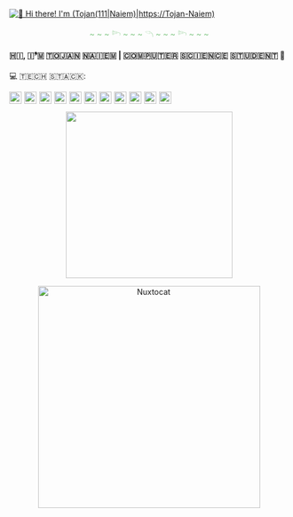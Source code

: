 [<img src="https://raw.githubusercontent.com/Tojan/Tojan-Naiem/master/intro.gif" alt="👋 Hi there! I'm (Tojan(111|Naiem)|https://Tojan-Naiem)" title="👋 Hi there! I'm (Tojan(111|nd Li)|https://Tojan-Naiem)"/>]()
<p align="center" style="color: #81c784; font-weight: light;">
  ~ ~ ~ 𓆸 ~ ~ ~ 𓆹 ~ ~ ~ 𓆸 ~ ~ ~
</p>
<!-- <p align="center">
<img src="https://www.pinterest.co0/" width="100%" height="300px">
</p>-->

<h4 align="left" style="font-size: 1em;"><b>🇭​​🇮​, ​🇮​❜​🇲​ ​🇹​​🇴​​🇯​​🇦​​🇳​ ​🇳​​🇦​​🇮​​🇪​​🇲</b>​ | ​🇨​​🇴​​🇲​​🇵​​🇺​​🇹​​🇪​​🇷​ ​🇸​​🇨​​🇮​​🇪​​🇳​​🇨​​🇪​ ​🇸​​🇹​​🇺​​🇩​​🇪​​🇳​​🇹 🌲</h4>

<p> 💻 ​🇹​​🇪​​🇨​​🇭​ ​🇸​​🇹​​🇦​​🇨​​🇰​:</p>
<div style="display: flex; flex-wrap: wrap; gap: 5px;">
  <img src="https://img.shields.io/badge/c-%2300599C.svg?style=flat-square&logo=c&logoColor=white" height="22">
  <img src="https://img.shields.io/badge/c++-%2300599C.svg?style=flat-square&logo=c%2B%2B&logoColor=white" height="22">
  <img src="https://img.shields.io/badge/java-%23ED8B00.svg?style=flat-square&logo=openjdk&logoColor=white" height="22">
  <img src="https://img.shields.io/badge/python-3670A0?style=flat-square&logo=python&logoColor=ffdd54" height="22">
  <img src="https://img.shields.io/badge/html5-%23E34F26.svg?style=flat-square&logo=html5&logoColor=white" height="22">
  <img src="https://img.shields.io/badge/css3-%231572B6.svg?style=flat-square&logo=css3&logoColor=white" height="22">
  <img src="https://img.shields.io/badge/javascript-%23323330.svg?style=flat-square&logo=javascript&logoColor=%23F7DF1E" height="22">
  <img src="https://img.shields.io/badge/php-%23777BB4.svg?style=flat-square&logo=php&logoColor=white" height="22">
  <img src="https://img.shields.io/badge/bootstrap-%23563D7C.svg?style=flat-square&logo=bootstrap&logoColor=white" height="22">
  <img src="https://img.shields.io/badge/flutter-%2302569B.svg?style=flat-square&logo=flutter&logoColor=white" height="22">
  <img src="https://img.shields.io/badge/mysql-4479A1.svg?style=flat-square&logo=mysql&logoColor=white" height="22">
</div>

<!--  # 📊 ɢɪᴛʜᴜʙ ꜱᴛᴀᴛꜱ:
<div align="left">
  <img src="https://github-readme-stats.vercel.app/api?username=Tojan-Naiem&hide_title=false&hide_rank=true&show_icons=true&include_all_commits=true&count_private=true&disable_animations=false&theme=dracula&locale=en&hide_border=false" height="150" alt="stats graph"  />
<img src="https://github-readme-stats.vercel.app/api/top-langs?username=tojan-naiem&show_icons=true&locale=en&layout=compact&theme=dracula" alt="tojan-naiem" />
-->
<p align="center">
  <img src="https://raw.githubusercontent.com/Tojan-Naiem/Tojan-Naiem/main/NUX_Octodex.gif" width="300"/>
</p>



 



<!--   <img src="https://github-readme-stats.vercel.app/api/top-langs?username=Tojan-Naiem&locale=en&hide_title=false&layout=compact&card_width=320&langs_count=5&theme=dracula&hide_border=false" height="150" alt="languages graph"  />
</div> -->

<p align="center">
  <img src="https://octodex.github.com/images/nuxtocat.gif" alt="Nuxtocat" width="400"/>
</p>

<!--
**Tojan-Naiem/Tojan-Naiem** is a ✨ _special_ ✨ repository because its `README.md` (this file) appears on your GitHub profile.

Here are some ideas to get you started:

- 🔭 I’m currently working on ...
- 🌱 I’m currently learning ...
- 👯 I’m looking to collaborate on ...
- 🤔 I’m looking for help with ...
- 💬 Ask me about ...
- 📫 How to reach me: ...
- 😄 Pronouns: ...
- ⚡ Fun fact: ...
-->

